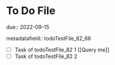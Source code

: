 # To Do File

due:: 2022-09-15

metadatafield:: todoTestFile_82\_66

- [ ] Task of todoTestFile_82 1 [[Query me]]
- [ ] Task of todoTestFile_82 2
